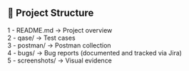 ## 📁 Project Structure

1 - README.md → Project overview  
2 - qase/ → Test cases  
3 - postman/ → Postman collection  
4 - bugs/ → Bug reports (documented and tracked via Jira)  
5 - screenshots/ → Visual evidence
